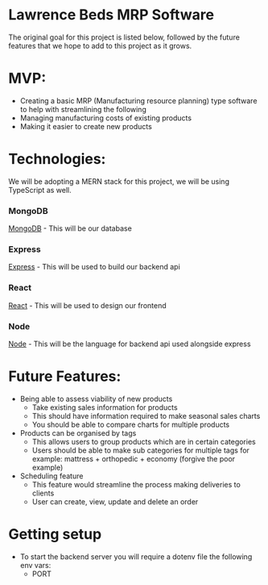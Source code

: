 # Lawrence Beds MRP Software

The original goal for this project is listed below, followed by the future features that we hope to add to this project as it grows.

# MVP: 
- Creating a basic MRP (Manufacturing resource planning) type software to help with streamlining the following 
- Managing manufacturing costs of existing products
- Making it easier to create new products

# Technologies:
We will be adopting a MERN stack for this project, we will be using TypeScript as well.
 
### MongoDB
[MongoDB](https://www.mongodb.com/) - This will be our database

### Express
[Express](https://expressjs.com/) - This will be used to build our backend api

### React
[React](https://reactjs.org/) - This will be used to design our frontend

### Node
[Node](https://nodejs.org/en/) - This will be the language for backend api used alongside express

# Future Features:
- Being able to assess viability of new products
    - Take existing sales information for products
    - This should have information required to make seasonal sales charts
    - You should be able to compare charts for multiple products
- Products can be organised by tags
    - This allows users to group products which are in certain categories
    - Users should be able to make sub categories for multiple tags for example: mattress + orthopedic + economy (forgive the poor example)
- Scheduling feature
    - This feature would streamline the process making deliveries to clients
    - User can create, view, update and delete an order

# Getting setup
- To start the backend server you will require a dotenv file the following env vars:
    - PORT
